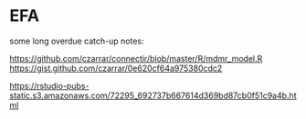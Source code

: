 # EFA

some long overdue catch-up notes:



https://github.com/czarrar/connectir/blob/master/R/mdmr_model.R
https://gist.github.com/czarrar/0e620cf64a975380cdc2

https://rstudio-pubs-static.s3.amazonaws.com/72295_692737b667614d369bd87cb0f51c9a4b.html
